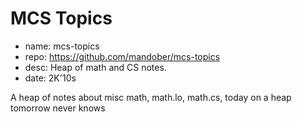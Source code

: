 # MCS Topics

- name: mcs-topics
- repo: https://github.com/mandober/mcs-topics
- desc: Heap of math and CS notes.
- date: 2K'10s

A heap of notes about misc math, math.lo, math.cs, today on a heap tomorrow never knows

